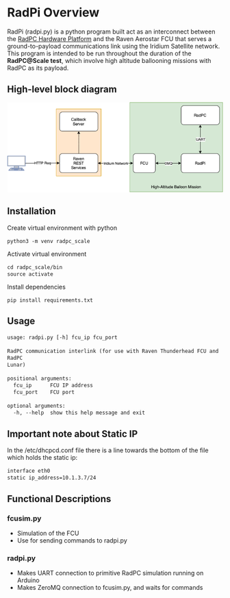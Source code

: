 # RadPi Overview

RadPi (radpi.py) is a python program built act as an interconnect between the [RadPC Hardware Platform](https://www.montana.edu/blameres/research_overview.html) and the Raven Aerostar FCU that serves a ground-to-payload communications link using the Iridium Satellite network. This program is intended to be run throughout the duration of the **RadPC@Scale test**, which involve high altitude ballooning missions with RadPC as its payload.

## High-level block diagram
![alt text](https://github.com/bitbytebitco/radpc_scale/blob/master/radpi_diagram.png "Logo Title Text 1")

## Installation

Create virtual environment with python 
```
python3 -m venv radpc_scale
```
Activate virtual environment 
```
cd radpc_scale/bin
source activate
```
Install dependencies
``` 
pip install requirements.txt 
```

## Usage
```
usage: radpi.py [-h] fcu_ip fcu_port

RadPC communication interlink (for use with Raven Thunderhead FCU and RadPC
Lunar)

positional arguments:
  fcu_ip      FCU IP address
  fcu_port    FCU port

optional arguments:
  -h, --help  show this help message and exit
```

## Important note about Static IP
In the /etc/dhcpcd.conf file there is a line towards the bottom of the file which holds the static ip:
```
interface eth0
static ip_address=10.1.3.7/24
```

## Functional Descriptions 
### fcusim.py
* Simulation of the FCU 
* Use for sending commands to radpi.py

### radpi.py
* Makes UART connection to primitive RadPC simulation running on Arduino 
* Makes ZeroMQ connection to fcusim.py, and waits for commands

